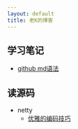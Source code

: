 ```yaml
---
layout: default
title: 老K的博客
---
```


## 学习笔记
* [github md语法](/2020/01/30/md-001.html?_blank)

## 读源码
* netty
  * [优雅的编码技巧](/2020/01/30/netty-001.html?_blank)
  